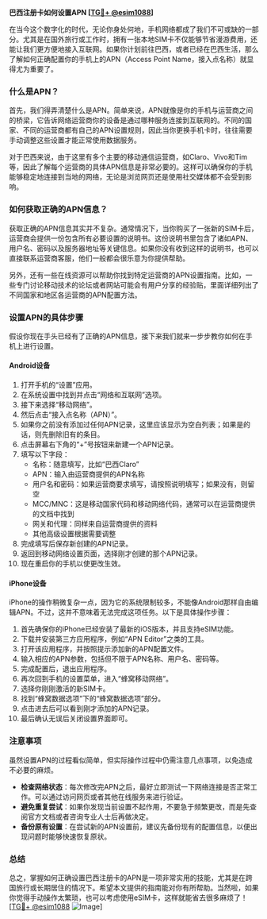 **巴西注册卡如何设置APN [[TG💪+ @esim1088](https://t.me/s/esim1088)]**

在当今这个数字化的时代，无论你身处何地，手机网络都成了我们不可或缺的一部分。尤其是在国外旅行或工作时，拥有一张本地SIM卡不仅能够节省漫游费用，还能让我们更方便地接入互联网。如果你计划前往巴西，或者已经在巴西生活，那么了解如何正确配置你的手机上的APN（Access Point Name，接入点名称）就显得尤为重要了。

### 什么是APN？

首先，我们得弄清楚什么是APN。简单来说，APN就像是你的手机与运营商之间的桥梁，它告诉网络运营商你的设备是通过哪种服务连接到互联网的。不同的国家、不同的运营商都有自己的APN设置规则，因此当你更换手机卡时，往往需要手动调整这些设置才能正常使用数据服务。

对于巴西来说，由于这里有多个主要的移动通信运营商，如Claro、Vivo和Tim等，因此了解每个运营商的具体APN信息是非常必要的。这样可以确保你的手机能够稳定地连接到当地的网络，无论是浏览网页还是使用社交媒体都不会受到影响。

### 如何获取正确的APN信息？

获取正确的APN信息其实并不复杂。通常情况下，当你购买了一张新的SIM卡后，运营商会提供一份包含所有必要设置的说明书。这份说明书里包含了诸如APN、用户名、密码以及服务器地址等关键信息。如果你没有收到这样的说明书，也可以直接联系运营商客服，他们一般都会很乐意为你提供帮助。

另外，还有一些在线资源可以帮助你找到特定运营商的APN设置指南。比如，一些专门讨论移动技术的论坛或者网站可能会有用户分享的经验贴，里面详细列出了不同国家和地区各运营商的APN配置方法。

### 设置APN的具体步骤

假设你现在手头已经有了正确的APN信息，接下来我们就来一步步教你如何在手机上进行设置。

#### Android设备

1. 打开手机的“设置”应用。
2. 在系统设置中找到并点击“网络和互联网”选项。
3. 接下来选择“移动网络”。
4. 然后点击“接入点名称（APN）”。
5. 如果你之前没有添加过任何APN记录，这里应该显示为空白列表；如果是的话，则先删除旧有的条目。
6. 点击屏幕右下角的“+”号按钮来新建一个APN记录。
7. 填写以下字段：
   - 名称：随意填写，比如“巴西Claro”
   - APN：输入由运营商提供的APN名称
   - 用户名和密码：如果运营商要求填写，请按照说明填写；如果没有，则留空
   - MCC/MNC：这是移动国家代码和移动网络代码，通常可以在运营商提供的文档中找到
   - 网关和代理：同样来自运营商提供的资料
   - 其他高级设置根据需要调整
8. 完成填写后保存新创建的APN记录。
9. 返回到移动网络设置页面，选择刚才创建的那个APN记录。
10. 现在重启你的手机以使更改生效。

#### iPhone设备

iPhone的操作稍微复杂一点，因为它的系统限制较多，不能像Android那样自由编辑APN。不过，这并不意味着无法完成这项任务。以下是具体操作步骤：

1. 首先确保你的iPhone已经安装了最新的iOS版本，并且支持eSIM功能。
2. 下载并安装第三方应用程序，例如“APN Editor”之类的工具。
3. 打开该应用程序，并按照提示添加新的APN配置文件。
4. 输入相应的APN参数，包括但不限于APN名称、用户名、密码等。
5. 完成配置后，退出应用程序。
6. 再次回到手机的设置菜单，进入“蜂窝移动网络”。
7. 选择你刚刚激活的新SIM卡。
8. 找到“蜂窝数据选项”下的“蜂窝数据选项”部分。
9. 点击进去后可以看到刚才添加的APN记录。
10. 最后确认无误后关闭设置界面即可。

### 注意事项

虽然设置APN的过程看似简单，但实际操作过程中仍需注意几点事项，以免造成不必要的麻烦。

- **检查网络状态**：每次修改完APN之后，最好立即测试一下网络连接是否正常工作。可以通过访问网页或者其他在线服务来进行验证。
- **避免重复尝试**：如果你发现当前设置不起作用，不要急于频繁更改，而是先查阅官方文档或者咨询专业人士后再做决定。
- **备份原有设置**：在尝试新的APN设置前，建议先备份现有的配置信息，以便出现问题时能够快速恢复原状。

### 总结

总之，掌握如何正确设置巴西注册卡的APN是一项非常实用的技能，尤其是在跨国旅行或长期居住的情况下。希望本文提供的指南能对你有所帮助。当然啦，如果你觉得手动操作太繁琐，也可以考虑使用eSIM卡，这样就能省去很多麻烦了！[[TG💪+ @esim1088](https://t.me/s/esim1088) ![Image](https://i.postimg.cc/4NQfJmqS/Snipaste-2025-05-13-00-14-12.png)]